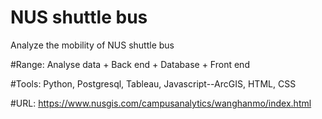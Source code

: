 # NUS shuttle bus
Analyze the mobility of NUS shuttle bus

#Range:
Analyse data + Back end + Database + Front end

#Tools:
Python, Postgresql, Tableau, Javascript--ArcGIS, HTML, CSS

#URL:
https://www.nusgis.com/campusanalytics/wanghanmo/index.html
